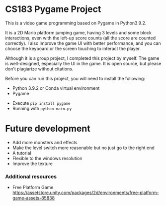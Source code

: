 # CS183 Pygame Project

This is a video game programming based on Pygame in Python3.9.2.

It is a 2D Mario platform jumping game, having 3 levels and some block interactions, even with the left-up score counts (all the score are counted correctly). I also improve the game UI with better performance, and you can choose the keyboard or the screen touching to interact the player.

Although it is a group project, I completed this project by myself.
The game is well-designed, especially the UI in the game.
It is open source, but please don't plagiarize without citations.

Before you can run this project, you will need to install the following:

- Python 3.9.2 or Conda virtual environment
- Pygame

<ul>
<li>Execute <code>pip install pygame</code></li>
<li>Running with <code>python main.py</code></li>
</ul>

# Future development

* Add more monsters and effects
* Make the level switch more reasonable but no just go to the right end
* A tutorial
* Flexible to the windows resolution
* Improve the texture

### Additional resources
* Free Platform Game <https://assetstore.unity.com/packages/2d/environments/free-platform-game-assets-85838>
